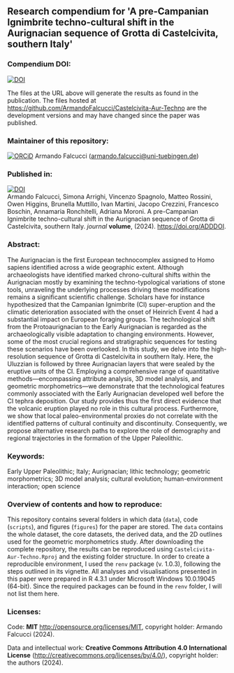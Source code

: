 
## Research compendium for 'A pre-Campanian Ignimbrite techno-cultural shift in the Aurignacian sequence of Grotta di Castelcivita, southern Italy' 

### Compendium DOI:

[![DOI](https://zenodo.org/badge/DOI/ADDDOI.svg)](https://doi.org/ADDLINK)

The files at the URL above will generate the results as found in the publication. The files hosted at <https://github.com/ArmandoFalcucci/Castelcivita-Aur-Techno> are the development versions and may have changed since the paper was published.

### Maintainer of this repository:

[![ORCiD](https://img.shields.io/badge/ORCiD-0000--0002--3255--1005-green.svg)](https://orcid.org/0000-0002-3255-1005) Armando Falcucci (<armando.falcucci@uni-tuebingen.de>) 

### Published in:

[![DOI](https://zenodo.org/badge/DOI/ADDDOI.svg)](https://doi.org/ADDDOI)  
Armando Falcucci, Simona Arrighi, Vincenzo Spagnolo, Matteo Rossini, Owen Higgins, Brunella Muttillo, Ivan Martini, Jacopo Crezzini, Francesco Boschin, Annamaria Ronchitelli, Adriana Moroni. A pre-Campanian Ignimbrite techno-cultural shift in the Aurignacian sequence of Grotta di Castelcivita, southern Italy. _journal_ __volume__, (2024). https://doi.org/ADDDOI.

### Abstract:

The Aurignacian is the first European technocomplex assigned to Homo sapiens identified across a wide geographic extent. Although archaeologists have identified marked chrono-cultural shifts within the Aurignacian mostly by examining the techno-typological variations of stone tools, unraveling the underlying processes driving these modifications remains a significant scientific challenge. Scholars have for instance hypothesized that the Campanian Ignimbrite (CI) super-eruption and the climatic deterioration associated with the onset of Heinrich Event 4 had a substantial impact on European foraging groups. The technological shift from the Protoaurignacian to the Early Aurignacian is regarded as the archaeologically visible adaptation to changing environments. However, some of the most crucial regions and stratigraphic sequences for testing these scenarios have been overlooked. In this study, we delve into the high-resolution sequence of Grotta di Castelcivita in southern Italy. Here, the Uluzzian is followed by three Aurignacian layers that were sealed by the eruptive units of the CI. Employing a comprehensive range of quantitative methods—encompassing attribute analysis, 3D model analysis, and geometric morphometrics—we demonstrate that the technological features commonly associated with the Early Aurignacian developed well before the CI tephra deposition. Our study provides thus the first direct evidence that the volcanic eruption played no role in this cultural process. Furthermore, we show that local paleo-environmental proxies do not correlate with the identified patterns of cultural continuity and discontinuity. Consequently, we propose alternative research paths to explore the role of demography and regional trajectories in the formation of the Upper Paleolithic.

### Keywords:

Early Upper Paleolithic; Italy; Aurignacian; lithic technology; geometric morphometrics; 3D model analysis; cultural evolution; human-environment interaction; open science

### Overview of contents and how to reproduce:

This repository contains several folders in which data (`data`), code (`scripts`), and figures (`figures`) for the paper are stored. The `data` contains the whole dataset, the core datasets, the derived data, and the 2D outlines used for the geometric morphometrics study. After downloading the complete repository, the results can be reproduced using `Castelcivita-Aur-Techno.Rproj` and the existing folder structure. In order to create a reproducible environment, I used the `renv` package (v. 1.0.3), following the steps outlined in its vignette. All analyses and visualisations presented in this paper were prepared in R 4.3.1 under Microsoft Windows 10.0.19045 (64-bit). Since the required packages can be found in the `renv` folder, I will not list them here.

### Licenses:

Code: __MIT__ <http://opensource.org/licenses/MIT>, copyright holder: Armando Falcucci (2024).

Data and intellectual work: __Creative Commons Attribution 4.0 International License__ (http://creativecommons.org/licenses/by/4.0/), copyright holder: the authors (2024).

